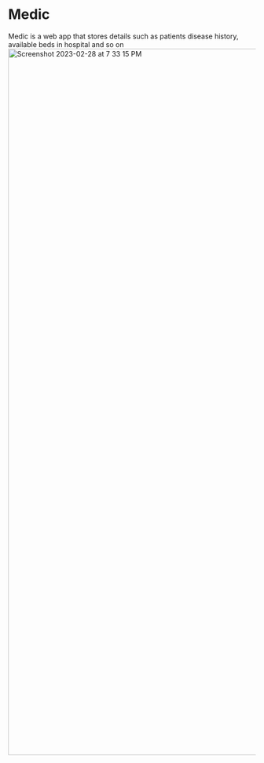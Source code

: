 # Medic
Medic is a web app that stores details such as patients disease history, available beds in hospital  and so on
<img width="1440" alt="Screenshot 2023-02-28 at 7 33 15 PM" src="https://user-images.githubusercontent.com/61595122/221874144-86fe2975-0354-43f1-a000-2e5e7970e6b2.png">
 

